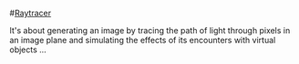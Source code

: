 #[Raytracer](https://en.wikipedia.org/wiki/Ray_tracing_(graphics))

It's about generating an image by tracing the path of light through pixels in an image plane and simulating the effects of its encounters with virtual objects ...
